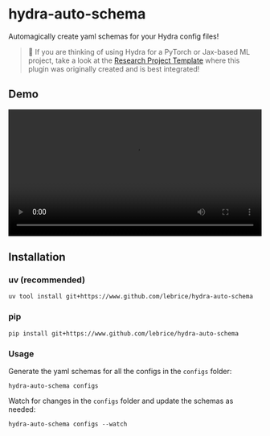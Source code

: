 # hydra-auto-schema

Automagically create yaml schemas for your Hydra config files!

> 📢 If you are thinking of using Hydra for a PyTorch or Jax-based ML project, take a look at the [Research Project Template](https://github.com/mila-iqia/ResearchTemplate/) where this plugin was originally created and is best integrated!

## Demo

<video width="100%" controls="">
  <source src="https://github.com/user-attachments/assets/08f52d47-ebba-456d-95ef-ac9525d8e983" type="video/mp4">
</video>

## Installation

### uv (recommended)

```console
uv tool install git+https://www.github.com/lebrice/hydra-auto-schema
```

### pip

```console
pip install git+https://www.github.com/lebrice/hydra-auto-schema
```

### Usage

Generate the yaml schemas for all the configs in the `configs` folder:

```console
hydra-auto-schema configs
```

Watch for changes in the `configs` folder and update the schemas as needed:

```console
hydra-auto-schema configs --watch
```
